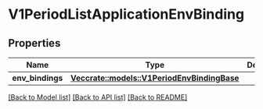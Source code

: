 # V1PeriodListApplicationEnvBinding

## Properties

Name | Type | Description | Notes
------------ | ------------- | ------------- | -------------
**env_bindings** | [**Vec<crate::models::V1PeriodEnvBindingBase>**](v1.EnvBindingBase.md) |  | 

[[Back to Model list]](../README.md#documentation-for-models) [[Back to API list]](../README.md#documentation-for-api-endpoints) [[Back to README]](../README.md)



